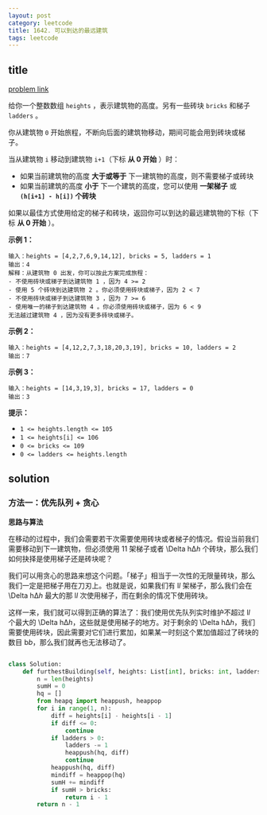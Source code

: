 ```yaml
---
layout: post
category: leetcode
title: 1642. 可以到达的最远建筑
tags: leetcode
---
```

## title
[problem link](https://leetcode-cn.com/problems/furthest-building-you-can-reach/)

给你一个整数数组 `heights` ，表示建筑物的高度。另有一些砖块 `bricks` 和梯子 `ladders` 。

你从建筑物 `0` 开始旅程，不断向后面的建筑物移动，期间可能会用到砖块或梯子。

当从建筑物 `i` 移动到建筑物 `i+1`（下标 **从 0 开始** ）时：

- 如果当前建筑物的高度 **大于或等于** 下一建筑物的高度，则不需要梯子或砖块
- 如果当前建筑的高度 **小于** 下一个建筑的高度，您可以使用 **一架梯子** 或 **`(h[i+1] - h[i])` 个砖块**

如果以最佳方式使用给定的梯子和砖块，返回你可以到达的最远建筑物的下标（下标 **从 0 开始** ）。

 

**示例 1：**

```
输入：heights = [4,2,7,6,9,14,12], bricks = 5, ladders = 1
输出：4
解释：从建筑物 0 出发，你可以按此方案完成旅程：
- 不使用砖块或梯子到达建筑物 1 ，因为 4 >= 2
- 使用 5 个砖块到达建筑物 2 。你必须使用砖块或梯子，因为 2 < 7
- 不使用砖块或梯子到达建筑物 3 ，因为 7 >= 6
- 使用唯一的梯子到达建筑物 4 。你必须使用砖块或梯子，因为 6 < 9
无法越过建筑物 4 ，因为没有更多砖块或梯子。
```

**示例 2：**

```
输入：heights = [4,12,2,7,3,18,20,3,19], bricks = 10, ladders = 2
输出：7
```

**示例 3：**

```
输入：heights = [14,3,19,3], bricks = 17, ladders = 0
输出：3
```

 

**提示：**

- `1 <= heights.length <= 105`
- `1 <= heights[i] <= 106`
- `0 <= bricks <= 109`
- `0 <= ladders <= heights.length`

## solution



### 方法一：优先队列 + 贪心

**思路与算法**

在移动的过程中，我们会需要若干次需要使用砖块或者梯子的情况。假设当前我们需要移动到下一建筑物，但必须使用 11 架梯子或者 \Delta hΔ*h* 个砖块，那么我们如何抉择是使用梯子还是砖块呢？

我们可以用贪心的思路来想这个问题。「梯子」相当于一次性的无限量砖块，那么我们一定是把梯子用在刀刃上。也就是说，如果我们有 l*l* 架梯子，那么我们会在 \Delta hΔ*h* 最大的那 l*l* 次使用梯子，而在剩余的情况下使用砖块。

这样一来，我们就可以得到正确的算法了：我们使用优先队列实时维护不超过 l*l* 个最大的 \Delta hΔ*h*，这些就是使用梯子的地方。对于剩余的 \Delta hΔ*h*，我们需要使用砖块，因此需要对它们进行累加，如果某一时刻这个累加值超过了砖块的数目 b*b*，那么我们就再也无法移动了。

```python

class Solution:
    def furthestBuilding(self, heights: List[int], bricks: int, ladders: int) -> int:
        n = len(heights)
        sumH = 0
        hq = []
        from heapq import heappush, heappop
        for i in range(1, n):
            diff = heights[i] - heights[i - 1]
            if diff <= 0:
                continue
            if ladders > 0:
                ladders -= 1
                heappush(hq, diff)
                continue
            heappush(hq, diff)
            mindiff = heappop(hq)
            sumH += mindiff
            if sumH > bricks:
                return i - 1
        return n - 1

```

